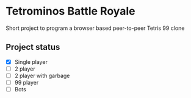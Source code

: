 # Tetrominos Battle Royale

Short project to program a browser based peer-to-peer Tetris 99 clone

## Project status
- [x] Single player
- [ ] 2 player
- [ ] 2 player with garbage
- [ ] 99 player
- [ ] Bots
